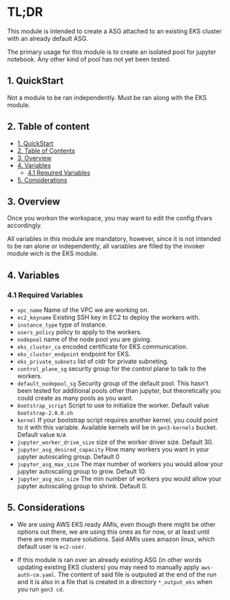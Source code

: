 # TL;DR

This module is intended to create a ASG attached to an existing EKS cluster with an already default ASG.

The primary usage for this module is to create an isolated pool for jupyter notebook. Any other kind of pool has not yet been tested.


## 1. QuickStart

Not a module to be ran independently. Must be ran along with the EKS module.

## 2. Table of content

- [1. QuickStart](#1-quickstart)
- [2. Table of Contents](#2-table-of-contents)
- [3. Overview](#3-overview)
- [4. Variables](#4-variables)
  - [4.1 Required Variables](#41-required-variables)
- [5. Considerations](#5-considerations)



## 3. Overview

Once you workon the workspace, you may want to edit the config.tfvars accordingly.

All variables in this module are mandatory, however, since it is not intended to be ran alone or independently, all variables are filled by the invoker module wich is the EKS module.

## 4. Variables

### 4.1 Required Variables

* `vpc_name` Name of the VPC we are working on.
* `ec2_keyname`  Existing SSH key in EC2 to deploy the workers with.
* `instance_type` type of instance.
* `users_policy` policy to apply to the workers.
* `nodepool`  name of the node pool you are giving.
* `eks_cluster_ca` encoded certificate for EKS communication.
* `eks_cluster_endpoint`  endpoint for EKS.
* `eks_private_subnets` list of cidr for private subneting.
* `control_plane_sg` security group for the control plane to talk to the workers.
* `default_nodepool_sg` Security group of the default pool. This hasn't been tested for additional pools other than jupyter, but theoretically you could create as many pools as you want.
* `bootstrap_script` Script to use to initialize the worker. Default value `bootstrap-2.0.0.sh`
* `kernel` If your bootstrap script requires another kernel, you could point to it with this variable. Available kernels will be in `gen3-kernels` bucket. Default value `N/A`
* `jupyter_worker_drive_size` size of the worker driver size. Default 30.
* `jupyter_asg_desired_capacity` How many workers you want in your jupyter autoscaling group. Default 0
* `jupyter_asg_max_size` The max number of workers you would allow your jupyter autoscaling group to grow. Default 10.
* `jupyter_asg_min_size` The min number of workers you would allow your jupyter autoscaling group to shrink. Default 0.


## 5. Considerations

* We are using AWS EKS ready AMIs, even though there might be other options out there, we are using this ones as for now, or at least until there are more mature solutions.
  Said AMIs uses amazon linux, which default user is `ec2-user`.

* If this module is ran over an already existing ASG (in other words updating existing EKS clusters) you may need to manually apply `aws-auth-cm.yaml`. The content of said file is outputed at the end of the run and it is also in a file that is created in a directory `*_output_eks` when you run `gen3 cd`.
